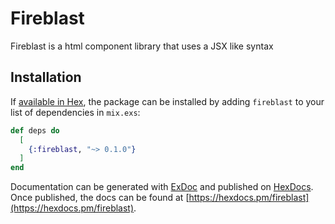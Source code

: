 # Fireblast

Fireblast is a html component library that uses a JSX like syntax

## Installation

If [available in Hex](https://hex.pm/docs/publish), the package can be installed
by adding `fireblast` to your list of dependencies in `mix.exs`:

```elixir
def deps do
  [
    {:fireblast, "~> 0.1.0"}
  ]
end
```

Documentation can be generated with [ExDoc](https://github.com/elixir-lang/ex_doc)
and published on [HexDocs](https://hexdocs.pm). Once published, the docs can
be found at [https://hexdocs.pm/fireblast](https://hexdocs.pm/fireblast).

